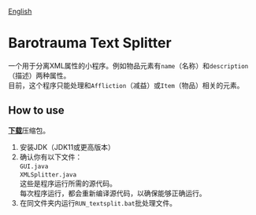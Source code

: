 [English](README.md)
# Barotrauma Text Splitter
一个用于分离XML属性的小程序。例如物品元素有`name`（名称）和`description`（描述）两种属性。  
目前，这个程序只能处理和`Affliction`（减益）或`Item`（物品）相关的元素。  

## How to use
[**下载**](https://github.com/DKAMX/baroTextSplitter/archive/refs/tags/v0.2.zip)压缩包。  
1. 安装JDK（JDK11或更高版本）  
2. 确认你有以下文件：  
   `GUI.java`  
   `XMLSplitter.java`  
   这些是程序运行所需的源代码。  
   每次程序运行，都会重新编译源代码，以确保能够正确运行。  
3. 在同文件夹内运行`RUN_textsplit.bat`批处理文件。  
